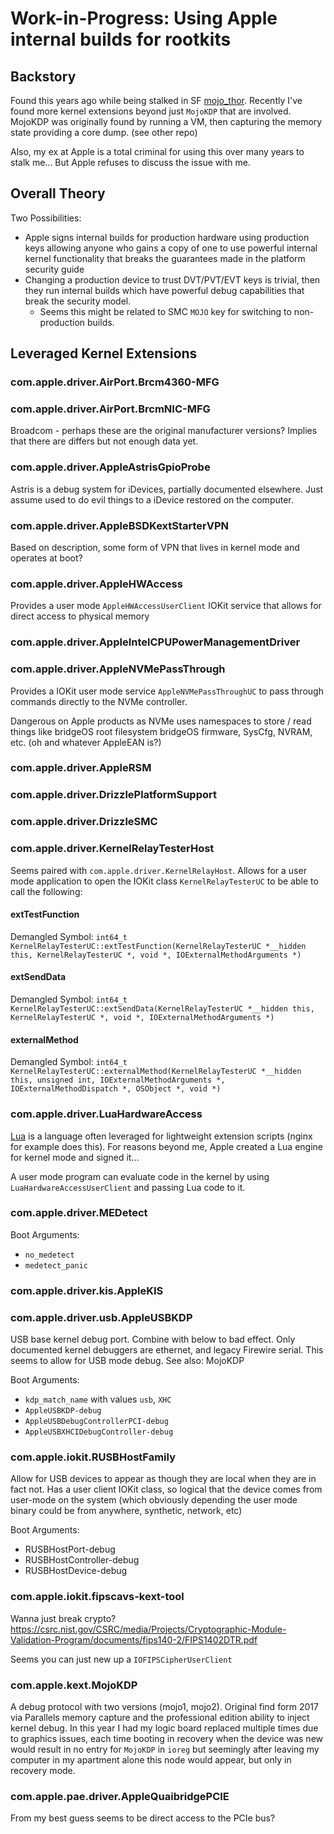 # Work-in-Progress: Using Apple internal builds for rootkits

## Backstory

Found this years ago while being stalked in SF [mojo_thor](https://github.com/rickmark/mojo_thor).  Recently I've found
more kernel extensions beyond just `MojoKDP` that are involved.  MojoKDP was originally found by running a VM, then
capturing the memory state providing a core dump. (see other repo)

Also, my ex at Apple is a total criminal for using this over many years to stalk me... But Apple refuses
to discuss the issue with me.

## Overall Theory

Two Possibilities:

* Apple signs internal builds for production hardware using production keys allowing anyone
  who gains a copy of one to use powerful internal kernel functionality that breaks the
  guarantees made in the platform security guide
* Changing a production device to trust DVT/PVT/EVT keys is trivial, then they run internal
  builds which have powerful debug capabilities that break the security model.
  * Seems this might be related to SMC `MOJO` key for switching to non-production builds.

## Leveraged Kernel Extensions

### com.apple.driver.AirPort.Brcm4360-MFG

### com.apple.driver.AirPort.BrcmNIC-MFG

Broadcom - perhaps these are the original manufacturer versions?  Implies that there are differs
but not enough data yet.

### com.apple.driver.AppleAstrisGpioProbe

Astris is a debug system for iDevices, partially documented elsewhere.  Just assume used to
do evil things to a iDevice restored on the computer.

### com.apple.driver.AppleBSDKextStarterVPN

Based on description, some form of VPN that lives in kernel mode and operates at boot?

### com.apple.driver.AppleHWAccess

Provides a user mode `AppleHWAccessUserClient` IOKit service that allows for direct access to physical memory

### com.apple.driver.AppleIntelCPUPowerManagementDriver

### com.apple.driver.AppleNVMePassThrough

Provides a IOKit user mode service `AppleNVMePassThroughUC` to pass through commands directly to the
NVMe controller.

Dangerous on Apple products as NVMe uses namespaces to store / read things like bridgeOS root filesystem
bridgeOS firmware, SysCfg, NVRAM, etc.  (oh and whatever AppleEAN is?)

### com.apple.driver.AppleRSM

### com.apple.driver.DrizzlePlatformSupport

### com.apple.driver.DrizzleSMC

### com.apple.driver.KernelRelayTesterHost

Seems paired with `com.apple.driver.KernelRelayHost`.  Allows for a user mode application to open
the IOKit class `KernelRelayTesterUC` to be able to call the following:

#### extTestFunction

Demangled Symbol: `int64_t KernelRelayTesterUC::extTestFunction(KernelRelayTesterUC *__hidden this,
KernelRelayTesterUC *, void *, IOExternalMethodArguments *)`

#### extSendData

Demangled Symbol: `int64_t KernelRelayTesterUC::extSendData(KernelRelayTesterUC *__hidden this,
KernelRelayTesterUC *, void *, IOExternalMethodArguments *)`

#### externalMethod

Demangled Symbol: `int64_t KernelRelayTesterUC::externalMethod(KernelRelayTesterUC *__hidden this,
unsigned int, IOExternalMethodArguments *, IOExternalMethodDispatch *, OSObject *, void *)`

### com.apple.driver.LuaHardwareAccess

[Lua](https://en.wikipedia.org/wiki/Lua_(programming_language)) is a language often leveraged for lightweight
extension scripts (nginx for example does this).  For reasons beyond me, Apple created a Lua engine for kernel
mode and signed it...

A user mode program can evaluate code in the kernel by using `LuaHardwareAccessUserClient` and passing Lua code
to it.

### com.apple.driver.MEDetect

Boot Arguments:

* `no_medetect`
* `medetect_panic`

### com.apple.driver.kis.AppleKIS

### com.apple.driver.usb.AppleUSBKDP

USB base kernel debug port.  Combine with below to bad effect.  Only documented kernel debuggers are ethernet,
and legacy Firewire serial.  This seems to allow for USB mode debug.  See also: MojoKDP

Boot Arguments:

* `kdp_match_name` with values `usb`, `XHC`
* `AppleUSBKDP-debug`
* `AppleUSBDebugControllerPCI-debug`
* `AppleUSBXHCIDebugController-debug`

### com.apple.iokit.RUSBHostFamily

Allow for USB devices to appear as though they are local when they are in fact not.  Has a user client
IOKit class, so logical that the device comes from user-mode on the system (which obviously depending
the user mode binary could be from anywhere, synthetic, network, etc)

Boot Arguments:

* RUSBHostPort-debug
* RUSBHostController-debug
* RUSBHostDevice-debug

### com.apple.iokit.fipscavs-kext-tool

Wanna just break crypto? <https://csrc.nist.gov/CSRC/media/Projects/Cryptographic-Module-Validation-Program/documents/fips140-2/FIPS1402DTR.pdf>

Seems you can just new up a `IOFIPSCipherUserClient`

### com.apple.kext.MojoKDP

A debug protocol with two versions (mojo1, mojo2).  Original find form 2017 via Parallels memory capture
and the professional edition ability to inject kernel debug.  In this year I had my logic board replaced
multiple times due to graphics issues, each time booting in recovery when the device was new would result
in no entry for `MojoKDP` in `ioreg` but seemingly after leaving my computer in my apartment alone this
node would appear, but only in recovery mode.

### com.apple.pae.driver.AppleQuaibridgePCIE

From my best guess seems to be direct access to the PCIe bus?